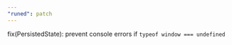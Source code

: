 ```yaml
---
"runed": patch
---
```


fix(PersistedState): prevent console errors if `typeof window === undefined`
